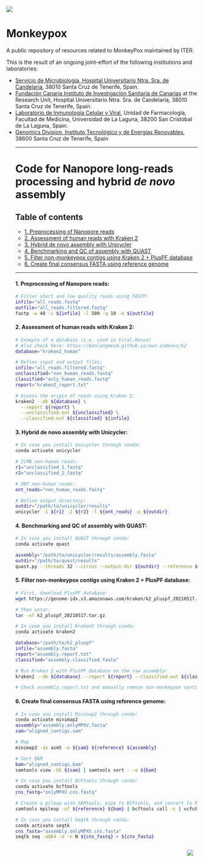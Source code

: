 <!-- ------------------ HEADER ------------------ -->
<!-- Developed and maintained by Genomics Division
<!-- of the Institute of Technology an Renewable Energy (ITER)
<!-- Tenerife, Canary Islands, SPAIN
<!-- See the "Contact us" section to collaborate with us to growth
<!-- this repository. ;=)

<!-- ------------------ SECTION ------------------ -->
<p align="left">
  <a href="https://github.com/genomicsITER/monkeypox" title="Instituto Tecnológico y de Energ&iacute;as Renovables (ITER) / Institute of Technology and Renewable Energy (ITER)">
    <img src="https://github.com/genomicsITER/monkeypox/blob/main/images/logos_GH.png" width="auto" /> 
      </a>
</p>

# Monkeypox
A public repository of resources related to MonkeyPox maintained by ITER.

This is the result of an ongoing joint-effort of the following institutions and laboratories:
<ul>
 <li><a href="https://www3.gobiernodecanarias.org/sanidad/scs/organica.jsp?idCarpeta=10b3ea46-541b-11de-9665-998e1388f7ed">Servicio de Microbiología, Hospital Universitario Ntra. Sra. de Candelaria</a>, 38010 Santa Cruz de Tenerife, Spain.</li>
 <li><a href="https://fciisc.org/">Fundación Canaria Instituto de Investigación Sanitaria de Canarias</a> at the Research Unit, Hospital Universitario Ntra. Sra. de Candelaria</a>, 38010 Santa Cruz de Tenerife, Spain.</li>
 <li><a href="https://portalciencia.ull.es/grupos/6361/detalle">Laboratorio de Inmunología Celular y Viral</a>, Unidad de Farmacología, Facultad de Medicina, Universidad de La Laguna, 38200 San Cristóbal de La Laguna, Spain.</li>
 <li><a href="https://www.iter.es/areas/area-genomica/">Genomics Division, Instituto Tecnológico y de Energías Renovables</a>, 38600 Santa Cruz de Tenerife, Spain

<hr>
<!-- ------------------ SECTION ------------------ -->

# Code for Nanopore long-reads processing and hybrid *de novo* assembly #
## Table of contents ##
<ul>
<li><a href="#1">1. Preprocessing of Nanopore reads</a></li>
<li><a href="#2">2. Assessment of human reads with Kraken 2</a></li>
<li><a href="#3">3. Hybrid de novo assembly with Unicycler</a></li>
<li><a href="#4">4. Benchmarking and QC of assembly with QUAST</a></li>
<li><a href="#5">5. Filter non-monkeypox contigs using Kraken 2 + PlusPF database</a></li>
<li><a href="#6">6. Create final consensus FASTA using reference genome</a></li>
</ul>

<hr>
  
<a name="1"></a>
#### 1. Preprocessing of Nanopore reads:
```Bash
# Filter short and low quality reads using FASTP:
infile="all_reads.fastq"
outfile="all_reads.filtered.fastq"
fastp -w 48 -i ${infile} -l 500 -q 10 -o ${outfile}
```

<a name="2"></a>
#### 2. Assessment of human reads with Kraken 2:
```Bash
# Example of a database (i.e. used in Viral-Recon)
# Also check here: https://benlangmead.github.io/aws-indexes/k2
database="kraken2_human"

# Define input and output files:
infile="all_reads.filtered.fastq"
unclassified="non_human_reads.fastq"
classified="only_human_reads.fastq"
report="kraken2_report.txt"

# Assess the origin of reads using Kraken 2:
kraken2 --db ${database} \
  --report ${report} \
  --unclassified-out ${unclassified} \
  --classified-out ${classified} ${infile}
```

<a name="3"></a>
#### 3. Hybrid de novo assembly with Unicycler:
```Bash
# In case you install Unicycler through conda:
conda activate unicycler

# ILMN non-human reads:
r1="unclassified_1.fastq"
r2="unclassified_2.fastq"

# ONT non-human reads:
ont_reads="non_human_reads.fastq"

# Define output directory:
outdir="/path/to/unicycler/results"
unicycler -1 ${r1} -2 ${r2} -l ${ont_reads} -o ${outdir}
```

<a name="4"></a>
#### 4. Benchmarking and QC of assembly with QUAST:
```Bash
# In case you install QUAST through conda:
conda activate quast

assembly="/path/to/unicycler/results/assembly.fasta"
outdir="/path/to/quast/results"
quast.py --threads 32 --circos --output-dir ${outdir} --reference ${reference} --labels raw_assembly ${assembly}
```

<a name="5"></a>
#### 5. Filter non-monkeypox contigs using Kraken 2 + PlusPF database:
```Bash
# First, download PlusPF database:
wget https://genome-idx.s3.amazonaws.com/kraken/k2_pluspf_20210517.tar.gz

# Then untar:
tar -xf k2_pluspf_20210517.tar.gz

# In case you install Kraken2 through conda:
conda activate kraken2

database="/path/to/k2_pluspf"
infile="assembly.fasta"
report="assembly.report.txt"
classified="assembly.classified.fasta"

# Run Kraken 2 with PlusPF database on the raw assembly:
kraken2 --db ${database} --report ${report} --classified-out ${classified} ${infile}

# Check assembly.report.txt and manually remove non-monkeypox contigs from the raw assembly.
```

<a name="6"></a>
#### 6. Create final consensus FASTA using reference genome:
```Bash
# In case you install Minimap2 through conda:
conda activate minimap2
assembly="assembly.onlyMPXV.fasta"
sam="aligned_contigs.sam"

# Map
minimap2 -ax asm5 -o ${sam} ${reference} ${assembly}

# Sort BAM
bam="aligned_contigs.bam"
samtools view -bS ${sam} | samtools sort - -o ${bam}

# In case you install BCFtools through conda:
conda activate bcftools
cns_fastq="onlyMPXV.cns.fastq"

# Create a pileup with SAMtools, pipe to BCFtools, and convert to FASTA
samtools mpileup -uf ${reference} ${bam} | bcftools call -c | vcfutils.pl vcf2fq > ${cns_fastq}

# In case you install Seqtk through conda:
conda activate seqtk
cns_fasta="assembly.onlyMPXV.cns.fasta"
seqtk seq -aQ64 -U -n N ${cns_fastq} > ${cns_fasta}
```

<p align="right">
  <a href="#Monkeypox" title="Up">
    <img src="https://github.com/genomicsITER/monkeypox/blob/main/images/home-icon.png" style="float: right; margin: 10px; padding: 2px;" />
  </a>
</p>
